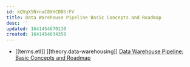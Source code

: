 ```yaml
---
id: kQVqX5NrnaC8XHCBBSrFV
title: Data Warehouse Pipeline Basic Concepts and Roadmap
desc: ''
updated: 1641454670130
created: 1641454634358
---
```


- [[terms.etl]] [[theory.data-warehousing]] [Data Warehouse Pipeline: Basic Concepts and Roadmap][1]

[1]: https://towardsdatascience.com/building-a-data-warehouse-pipeline-basic-concepts-roadmap-d14032890ab6